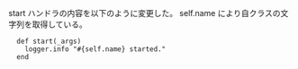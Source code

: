 start ハンドラの内容を以下のように変更した。
self.name により自クラスの文字列を取得している。

```
  def start(_args)
    logger.info "#{self.name} started."
  end
```
